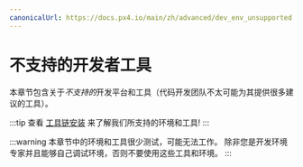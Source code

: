 ```yaml
---
canonicalUrl: https://docs.px4.io/main/zh/advanced/dev_env_unsupported
---
```


# 不支持的开发者工具

本章节包含关于*不支持的*开发平台和工具（代码开发团队不太可能为其提供很多建议的工具）。

:::tip
查看 [工具链安装](../dev_setup/dev_env.md) 来了解我们所支持的环境和工具!
:::

:::warning
本章节中的环境和工具很少测试，可能无法工作。
除非您是开发环境专家并且能够自己调试环境，否则不要使用这些工具和环境。
:::
